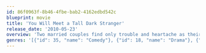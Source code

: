 ```yaml
---
id: 86f0963f-8b46-4fbe-bab2-4162edbd542c
blueprint: movie
title: 'You Will Meet a Tall Dark Stranger'
release_date: '2010-05-23'
overview: 'Two married couples find only trouble and heartache as their complicated lives unfold. After 40 years of marriage, Alfie leaves his wife to pursue what he thinks is happiness with a call girl. His wife, Helena, reeling from abandonment, decides to follow the advice of a psychic. Sally, the daughter of Alfie and Helena, is unhappy in her marriage and develops a crush on her boss, while her husband, Roy, falls for a woman engaged to be married.'
genres: '[{"id": 35, "name": "Comedy"}, {"id": 18, "name": "Drama"}, {"id": 10749, "name": "Romance"}]'
---
```

